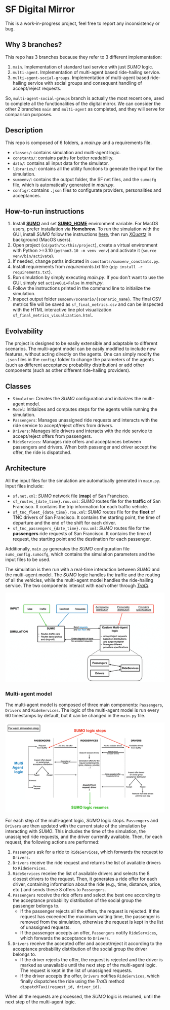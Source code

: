 # SF Digital Mirror

This is a work-in-progress project, feel free to report any inconsistency or bug.


## Why 3 branches?

This repo has 3 branches because they refer to 3 different implementation:

1. `main`. Implementation of standard taxi service with just *SUMO* logic.
2. `multi-agent`. Implementation of multi-agent based ride-hailing service.
3. `multi-agent-social-groups`. Implementation of multi-agent based ride-hailing service with social groups and consequent handling of accept/reject requests.

So, `multi-agent-social-groups` branch is actually the most recent one, used to complete all the functionalities of the digital mirror. We can consider the other 2 branches `main` and `multi-agent` as completed, and they will serve for comparison purposes. 


## Description

This repo is composed of 6 folders, a *main.py* and a requirements file.

- `classes/`: contains simulation and multi-agent logic.
- `constants/`: contains paths for better readability.
- `data/`: contains all input data for the simulator.
- `libraries/`: contains all the utility functions to generate the input for the simulation.
- `sumoenv/`: contains the output folder, the SF net files, and the `sumocfg` file, which is automatically generated in *main.py*.
- `config/`: contains `.json` files to configurate providers, personalities and acceptances.


## How-to-run instructions

1. Install [**SUMO**](https://sumo.dlr.de/docs/Downloads.php) and set [**SUMO_HOME**](https://sumo.dlr.de/docs/Basics/Basic_Computer_Skills.html#sumo_home) environment variable. For MacOS users, prefer installation via **Homebrew**. To run the simulation with the GUI, install *SUMO* follow the instructions [here](https://github.com/DLR-TS/homebrew-sumo), then run [*XQuartz*](https://www.xquartz.org/) in background (MacOS users).
2. Open project (`cd/path/to/this/project`), create a virtual environment with Python >=3.10 (`python3.10 -m venv venv`) and activate it (`source venv/bin/activate`).
3. If needed, change paths indicated in `constants/sumoenv_constants.py`.
4. Install requirements from *requirements.txt* file (`pip install -r requirements.txt`).
5. Run simulation by simply executing *main.py*. If you don't want to use the GUI, simply set `activeGui=False` in *main.py*.
6. Follow the instructions printed in the command line to initialize the simulation.
7. Inspect output folder `sumoenv/scenario/{scenario_name}`. The final CSV metrics file will be saved as `sf_final_metrics.csv` and can be inspected with the HTML interactive line plot visualization `sf_final_metrics_visualization.html`.


## Evolvability

The project is designed to be easily extensible and adaptable to different scenarios. The multi-agent model can be easily modified to include new features, without acting directly on the agents. One can simply modify the `.json` files in the `config/` folder to change the parameters of the agents (such as different acceptance probability distribution) or add other components (such as other different ride-hailing providers).


## Classes

- `Simulator`: Creates the *SUMO* configuration and initializes the multi-agent model.
- `Model`: Initializes and computes steps for the agents while running the simulation.
- `Passengers`: Manages unassigned ride requests and interacts with the ride service to accept/reject offers from drivers.
- `Drivers`: Manages idle drivers and interacts with the ride service to accept/reject offers from passengers.
- `RideServices`: Manages ride offers and acceptances between passengers and drivers. When both passenger and driver accept the offer, the ride is dispatched.


## Architecture

All the input files for the simulation are automatically generated in `main.py`. Input files include:
- `sf.net.xml`: *SUMO* network file (**map**) of San Francisco.
- `sf_routes_{date_time}.rou.xml`: *SUMO* routes file for the **traffic** of San Francisco. It contains the trip information for each traffic vehicle.
- `sf_tnc_fleet_{date_time}.rou.xml`: *SUMO* routes file for the **fleet** of TNC drivers of San Francisco. It contains the starting point, the time of departure and the end of the shift for each driver.
- `sf_tnc_passengers_{date_time}.rou.xml`: *SUMO* routes file for the **passengers** ride requests of San Francisco. It contains the time of request, the starting point and the destination for each passenger.

Additionally, `main.py` generates the *SUMO* configuration file `sumo_config.sumocfg`, which contains the simulation parameters and the input files to be used.

The simulation is then run with a real-time interaction between *SUMO* and the multi-agent model. The *SUMO* logic handles the traffic and the routing of all the vehicles, while the multi-agent model handles the ride-hailing service. The two components interact with each other through [*TraCI*](https://sumo.dlr.de/docs/TraCI.html).

![](doc/General_architecture.png)

### Multi-agent model
The multi-agent model is composed of three main components: `Passengers`, `Drivers` and `RideServices`. The logic of the multi-agent model is run every 60 timestamps by default, but it can be changed in the `main.py` file. 

![](doc/Multi-agent_architecture.png)

For each step of the multi-agent logic, *SUMO* logic stops. `Passengers` and `Drivers` are then updated with the current state of the simulation by interacting with *SUMO*. This includes the time of the simulation, the unassigned ride requests, and the driver currently available. Then, for each request, the following actions are performed:
1. `Passengers` ask for a ride to `RideServices`, which forwards the request to `Drivers`.
2. `Drivers` receive the ride request and returns the list of available drivers to `RideServices`.
3. `RideServices` receive the list of available drivers and selects the 8 closest drivers to the request. Then, it generates a ride offer for each driver, containing information about the ride (e.g., time, distance, price, etc.) and sends these 8 offers to `Passengers`.
4. `Passengers` receive the ride offers and select the best one according to the acceptance probability distribution of the social group the passenger belongs to. 
    - If the passenger rejects all the offers, the request is rejected. If the request has exceeded the maximum waiting time, the passenger is removed from the simulation, otherwise the request is kept in the list of unassigned requests. 
    - If the passenger accepts an offer, `Passengers` notify `RideServices`, which forwards the acceptance to `Drivers`.
5. `Drivers` receive the accepted offer and accept/reject it according to the acceptance probability distribution of the social group the driver belongs to. 
    - If the driver rejects the offer, the request is rejected and the driver is marked as unavailable until the next step of the multi-agent logic. The request is kept in the list of unassigned requests.
    - If the driver accepts the offer, `Drivers` notifies `RideServices`, which finally dispatches the ride using the *TraCI* method `dispatchTaxi(request_id, driver_id)`.

When all the requests are processed, the *SUMO* logic is resumed, until the next step of the multi-agent logic.